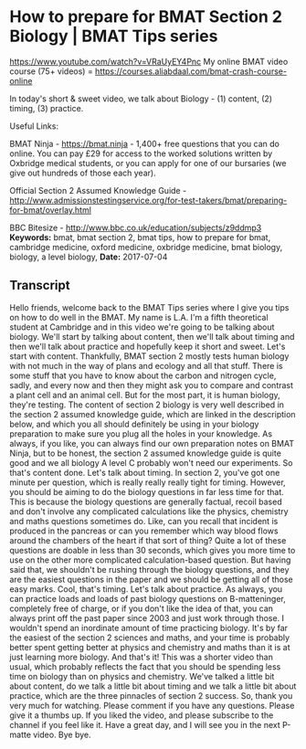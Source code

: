 # How to prepare for BMAT Section 2 Biology | BMAT Tips series
https://www.youtube.com/watch?v=VRaUyEY4Pnc
My online BMAT video course (75+ videos) = https://courses.aliabdaal.com/bmat-crash-course-online

In today's short & sweet video, we talk about Biology - (1) content, (2) timing, (3) practice.

Useful Links:

BMAT Ninja - https://bmat.ninja - 1,400+ free questions that you can do online. You can pay £29 for access to the worked solutions written by Oxbridge medical students, or you can apply for one of our bursaries (we give out hundreds of those each year).

Official Section 2 Assumed Knowledge Guide - http://www.admissionstestingservice.org/for-test-takers/bmat/preparing-for-bmat/overlay.html

BBC Bitesize - http://www.bbc.co.uk/education/subjects/z9ddmp3
**Keywords:** bmat, bmat section 2, bmat tips, how to prepare for bmat, cambridge medicine, oxford medicine, oxbridge medicine, bmat biology, biology, a level biology, 
**Date:** 2017-07-04

## Transcript
 Hello friends, welcome back to the BMAT Tips series where I give you tips on how to do well in the BMAT. My name is L.A. I'm a fifth theoretical student at Cambridge and in this video we're going to be talking about biology. We'll start by talking about content, then we'll talk about timing and then we'll talk about practice and hopefully keep it short and sweet. Let's start with content. Thankfully, BMAT section 2 mostly tests human biology with not much in the way of plans and ecology and all that stuff. There is some stuff that you have to know about the carbon and nitrogen cycle, sadly, and every now and then they might ask you to compare and contrast a plant cell and an animal cell. But for the most part, it is human biology, they're testing. The content of section 2 biology is very well described in the section 2 assumed knowledge guide, which are linked in the description below, and which you all should definitely be using in your biology preparation to make sure you plug all the holes in your knowledge. As always, if you like, you can always find our own preparation notes on BMAT Ninja, but to be honest, the section 2 assumed knowledge guide is quite good and we all biology A level C probably won't need our experiments. So that's content done. Let's talk about timing. In section 2, you've got one minute per question, which is really really really tight for timing. However, you should be aiming to do the biology questions in far less time for that. This is because the biology questions are generally factual, recoil based and don't involve any complicated calculations like the physics, chemistry and maths questions sometimes do. Like, can you recall that incident is produced in the pancreas or can you remember which way blood flows around the chambers of the heart if that sort of thing? Quite a lot of these questions are doable in less than 30 seconds, which gives you more time to use on the other more complicated calculation-based question. But having said that, we shouldn't be rushing through the biology questions, and they are the easiest questions in the paper and we should be getting all of those easy marks. Cool, that's timing. Let's talk about practice. As always, you can practice loads and loads of past biology questions on B-matteninger, completely free of charge, or if you don't like the idea of that, you can always print off the past paper since 2003 and just work through those. I wouldn't spend an inordinate amount of time practicing biology. It's by far the easiest of the section 2 sciences and maths, and your time is probably better spent getting better at physics and chemistry and maths than it is at just learning more biology. And that's it! This was a shorter video than usual, which probably reflects the fact that you should be spending less time on biology than on physics and chemistry. We've talked a little bit about content, do we talk a little bit about timing and we talk a little bit about practice, which are the three pinnacles of section 2 success. So, thank you very much for watching. Please comment if you have any questions. Please give it a thumbs up. If you liked the video, and please subscribe to the channel if you feel like it. Have a great day, and I will see you in the next P-matte video. Bye bye.
